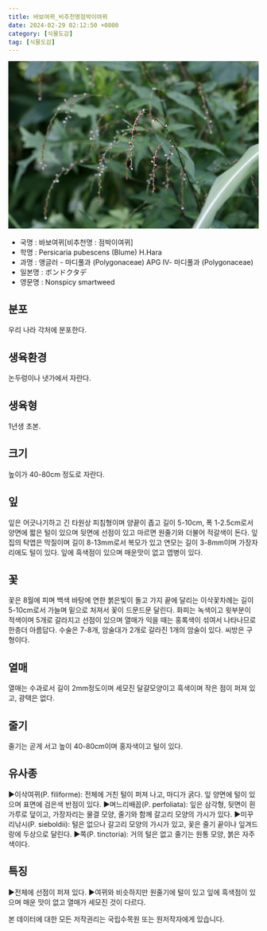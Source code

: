 ```yaml
---
title: 바보여뀌_비추천명점박이여뀌
date: 2024-02-29 02:12:50 +0800
category: [식물도감]
tag: [식물도감]
---
```




![바보여뀌[비추천명 : 점박이여뀌]](/assets/img/fileUpload/plants/basic/Polygonaceae/Persicaria/1380/2_th2.jpg)
- 국명 : 바보여뀌[비추천명 : 점박이여뀌]
- 학명 : Persicaria pubescens (Blume) H.Hara
- 과명 : 앵글러 - 마디풀과 (Polygonaceae) APG Ⅳ- 마디풀과 (Polygonaceae)
- 일본명 : ボンドクタデ
- 영문명 : Nonspicy smartweed


## 분포
우리 나라 각처에 분포한다.
## 생육환경
논두렁이나 냇가에서 자란다.
## 생육형
1년생 초본.
## 크기
높이가 40-80cm 정도로 자란다.
## 잎
잎은 어긋나기하고 긴 타원상 피침형이며 양끝이 좁고 길이 5-10cm, 폭 1-2.5cm로서 양면에 짧은 털이 있으며 뒷면에 선점이 있고 마르면 원줄기와 더불어 적갈색이 돈다. 잎집의 탁엽은 막질이며 길이 8-13mm로서 복모가 있고 연모는 길이 3-8mm이며 가장자리에도 털이 있다.  잎에 흑색점이 있으며 매운맛이 없고 엽병이 있다.
## 꽃
꽃은 8월에 피며 백색 바탕에 연한 붉은빛이 돌고 가지 끝에 달리는 이삭꽃차례는 길이 5-10cm로서 가늘며 밑으로 처져서 꽃이 드문드문 달린다. 화피는 녹색이고 윗부분이 적색이며 5개로 갈라지고 선점이 있으며 열매가 익을 때는 홍록색이 섞여서 나타나므로 한층더 아름답다. 수술은 7-8개, 암술대가 2개로 갈라진 1개의 암술이 있다. 씨방은 구형이다.
## 열매
열매는 수과로서 길이 2mm정도이며 세모진 달걀모양이고 흑색이며 작은 점이 퍼져 있고, 광택은 없다.
## 줄기
줄기는 곧게 서고 높이 40-80cm이며 홍자색이고 털이 있다.
## 유사종
▶이삭여뀌(P. filiforme): 전체에 거친 털이 퍼져 나고, 마디가 굵다. 잎 양면에 털이 있으며 표면에 검은색 반점이 있다.
▶며느리배꼽(P. perfoliata): 잎은 삼각형, 뒷면이 흰 가루로 덮이고, 가장자리는 물결 모양, 줄기와 함께 갈고리 모양의 가시가 있다.
▶미꾸리낚시(P. sieboldii): 털은 없으나 갈고리 모양의 가시가 있고, 꽃은 줄기 끝이나 잎겨드랑에 두상으로 달린다.
▶쪽(P. tinctoria): 거의 털은 없고 줄기는 원통 모양, 붉은 자주색이다.
## 특징
▶전체에 선점이 퍼져 있다.
▶여뀌와 비슷하지만 원줄기에 털이 있고 잎에 흑색점이 있으며 매운 맛이 없고 열매가 세모진 것이 다르다.






본 데이터에 대한 모든 저작권리는 국립수목원 또는 원저작자에게 있습니다.
